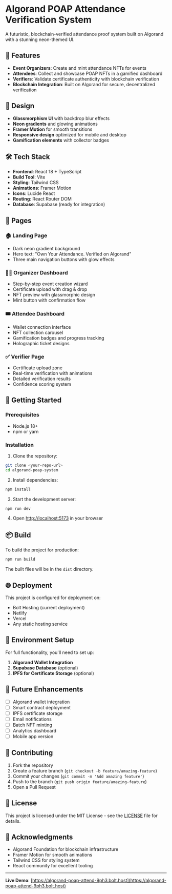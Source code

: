 # Algorand POAP Attendance Verification System

A futuristic, blockchain-verified attendance proof system built on Algorand with a stunning neon-themed UI.

## 🚀 Features

- **Event Organizers**: Create and mint attendance NFTs for events
- **Attendees**: Collect and showcase POAP NFTs in a gamified dashboard
- **Verifiers**: Validate certificate authenticity with blockchain verification
- **Blockchain Integration**: Built on Algorand for secure, decentralized verification

## 🎨 Design

- **Glassmorphism UI** with backdrop blur effects
- **Neon gradients** and glowing animations
- **Framer Motion** for smooth transitions
- **Responsive design** optimized for mobile and desktop
- **Gamification elements** with collector badges

## 🛠️ Tech Stack

- **Frontend**: React 18 + TypeScript
- **Build Tool**: Vite
- **Styling**: Tailwind CSS
- **Animations**: Framer Motion
- **Icons**: Lucide React
- **Routing**: React Router DOM
- **Database**: Supabase (ready for integration)

## 📱 Pages

### 🏠 Landing Page
- Dark neon gradient background
- Hero text: "Own Your Attendance. Verified on Algorand"
- Three main navigation buttons with glow effects

### 🧑‍💻 Organizer Dashboard
- Step-by-step event creation wizard
- Certificate upload with drag & drop
- NFT preview with glassmorphic design
- Mint button with confirmation flow

### 🎟️ Attendee Dashboard
- Wallet connection interface
- NFT collection carousel
- Gamification badges and progress tracking
- Holographic ticket designs

### ✅ Verifier Page
- Certificate upload zone
- Real-time verification with animations
- Detailed verification results
- Confidence scoring system

## 🚀 Getting Started

### Prerequisites
- Node.js 18+ 
- npm or yarn

### Installation

1. Clone the repository:
```bash
git clone <your-repo-url>
cd algorand-poap-system
```

2. Install dependencies:
```bash
npm install
```

3. Start the development server:
```bash
npm run dev
```

4. Open [http://localhost:5173](http://localhost:5173) in your browser

## 📦 Build

To build the project for production:

```bash
npm run build
```

The built files will be in the `dist` directory.

## 🌐 Deployment

This project is configured for deployment on:
- Bolt Hosting (current deployment)
- Netlify
- Vercel
- Any static hosting service

## 🔧 Environment Setup

For full functionality, you'll need to set up:

1. **Algorand Wallet Integration**
2. **Supabase Database** (optional)
3. **IPFS for Certificate Storage** (optional)

## 🎯 Future Enhancements

- [ ] Algorand wallet integration
- [ ] Smart contract deployment
- [ ] IPFS certificate storage
- [ ] Email notifications
- [ ] Batch NFT minting
- [ ] Analytics dashboard
- [ ] Mobile app version

## 🤝 Contributing

1. Fork the repository
2. Create a feature branch (`git checkout -b feature/amazing-feature`)
3. Commit your changes (`git commit -m 'Add amazing feature'`)
4. Push to the branch (`git push origin feature/amazing-feature`)
5. Open a Pull Request

## 📄 License

This project is licensed under the MIT License - see the [LICENSE](LICENSE) file for details.

## 🙏 Acknowledgments

- Algorand Foundation for blockchain infrastructure
- Framer Motion for smooth animations
- Tailwind CSS for styling system
- React community for excellent tooling

---

**Live Demo**: [https://algorand-poap-attend-9ph3.bolt.host](https://algorand-poap-attend-9ph3.bolt.host)